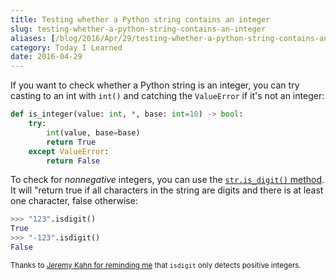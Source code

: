 ```yaml
---
title: Testing whether a Python string contains an integer
slug: testing-whether-a-python-string-contains-an-integer
aliases: [/blog/2016/Apr/29/testing-whether-a-python-string-contains-an-integer/]
category: Today I Learned
date: 2016-04-29
---
```


If you want to check whether a Python string is an integer, you can try casting to an int with `int()` and catching the `ValueError` if it's not an integer:

```python
def is_integer(value: int, *, base: int=10) -> bool:
    try:
        int(value, base=base)
        return True
    except ValueError:
        return False
```

To check for _nonnegative_ integers, you can use the [`str.is_digit()` method](https://docs.python.org/3.8/library/stdtypes.html#str.isdigit). It will "return true if all characters in the string are digits and there is at least one character, false otherwise:

```python
>>> "123".isdigit()
True
>>> "-123".isdigit()
False
```

<small>Thanks to [Jeremy Kahn for reminding me](https://twitter.com/trochee/status/726162607460114433) that `isdigit` only detects positive integers.</small>

